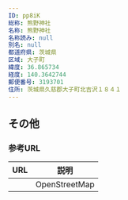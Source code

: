 ```yaml
---
ID: pp8iK
総称: 熊野神社
名称: 熊野神社
名称読み: null
別名: null
都道府県: 茨城県
区域: 大子町
緯度: 36.865734
経度: 140.3642744
郵便番号: 3193701
住所: 茨城県久慈郡大子町北吉沢１８４１
---
```


## その他

### 参考URL

| URL | 説明          |
| --- | ------------- |
|     | OpenStreetMap |
